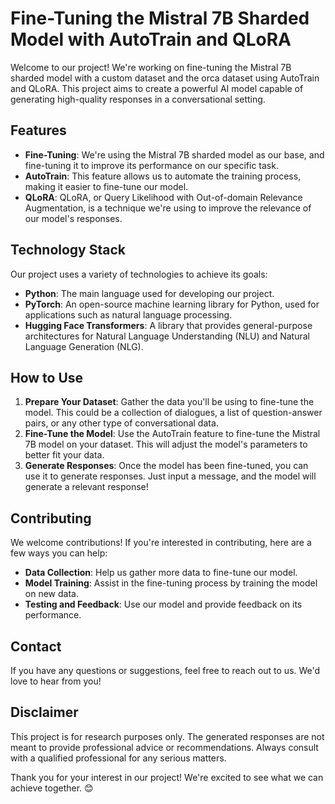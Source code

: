 # Fine-Tuning the Mistral 7B Sharded Model with AutoTrain and QLoRA

Welcome to our project! We're working on fine-tuning the Mistral 7B sharded model with a custom dataset and the orca dataset using AutoTrain and QLoRA. This project aims to create a powerful AI model capable of generating high-quality responses in a conversational setting.

## Features

- **Fine-Tuning**: We're using the Mistral 7B sharded model as our base, and fine-tuning it to improve its performance on our specific task.
- **AutoTrain**: This feature allows us to automate the training process, making it easier to fine-tune our model.
- **QLoRA**: QLoRA, or Query Likelihood with Out-of-domain Relevance Augmentation, is a technique we're using to improve the relevance of our model's responses.

## Technology Stack

Our project uses a variety of technologies to achieve its goals:

- **Python**: The main language used for developing our project.
- **PyTorch**: An open-source machine learning library for Python, used for applications such as natural language processing.
- **Hugging Face Transformers**: A library that provides general-purpose architectures for Natural Language Understanding (NLU) and Natural Language Generation (NLG).


## How to Use

1. **Prepare Your Dataset**: Gather the data you'll be using to fine-tune the model. This could be a collection of dialogues, a list of question-answer pairs, or any other type of conversational data.
2. **Fine-Tune the Model**: Use the AutoTrain feature to fine-tune the Mistral 7B model on your dataset. This will adjust the model's parameters to better fit your data.
3. **Generate Responses**: Once the model has been fine-tuned, you can use it to generate responses. Just input a message, and the model will generate a relevant response!

## Contributing

We welcome contributions! If you're interested in contributing, here are a few ways you can help:

- **Data Collection**: Help us gather more data to fine-tune our model.
- **Model Training**: Assist in the fine-tuning process by training the model on new data.
- **Testing and Feedback**: Use our model and provide feedback on its performance.

## Contact

If you have any questions or suggestions, feel free to reach out to us. We'd love to hear from you!

## Disclaimer

This project is for research purposes only. The generated responses are not meant to provide professional advice or recommendations. Always consult with a qualified professional for any serious matters.

Thank you for your interest in our project! We're excited to see what we can achieve together. 😊
